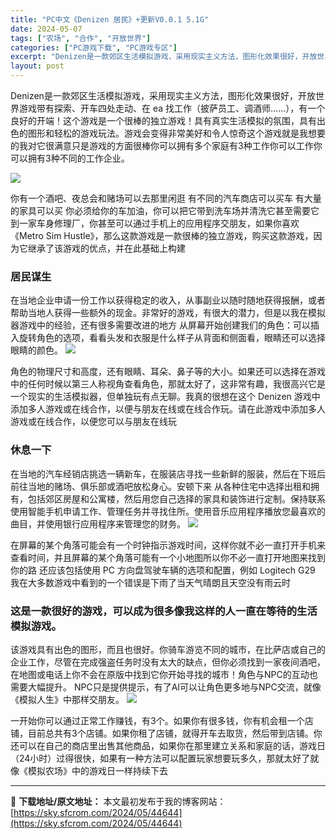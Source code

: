 ```yaml
---
title: "PC中文《Denizen 居民》+更新V0.0.1 5.1G"
date: 2024-05-07
tags: ["农场", "合作", "开放世界"]
categories: ["PC游戏下载", "PC游戏专区"]
excerpt: "Denizen是一款郊区生活模拟游戏，采用现实主义方法，图形化效果很好，开放世界游戏带有探索、开车四处走动、在 ea 找工作（披萨员工、调酒师......），有一个良好的开端！这个游戏是一个很棒的独立游戏！具有真实生活模拟的氛围，具有出色的图形和轻松的游戏玩法。游戏会变得非常美好和令人惊奇这个游戏就&hellip;"
layout: post
---
```


Denizen是一款郊区生活模拟游戏，采用现实主义方法，图形化效果很好，开放世界游戏带有探索、开车四处走动、在 ea 找工作（披萨员工、调酒师......），有一个良好的开端！这个游戏是一个很棒的独立游戏！具有真实生活模拟的氛围，具有出色的图形和轻松的游戏玩法。游戏会变得非常美好和令人惊奇这个游戏就是我想要的我对它很满意只是游戏的方面很棒你可以拥有多个家庭有3种工作你可以工作你可以拥有3种不同的工作企业。

<img src="https://sky.sfcrom.com/wp-content/uploads/2024/05/20240507084022-700be.jpeg" />

<span>你有一个酒吧、夜总会和赌场可以去那里闲逛 有不同的汽车商店可以买车 有大量的家具可以买 你必须给你的车加油，你可以把它带到洗车场并清洗它甚至需要它到一家车身修理厂，你甚至可以通过手机上的应用程序交朋友，如果你喜欢《Metro Sim Hustle》，那么这款游戏是一款很棒的独立游戏，购买这款游戏，因为它继承了该游戏的优点，并在此基础上构建</span>
<h3><span>居民谋生</span></h3>
<span>在当地企业申请一份工作以获得稳定的收入，从事副业以随时随地获得报酬，或者帮助当地人获得一些额外的现金。非常好的游戏，有很大的潜力，但是以我在模拟器游戏中的经验，还有很多需要改进的地方 从屏幕开始创建我们的角色：可以插入旋转角色的选项，看看头发和衣服是什么样子从背面和侧面看，眼睛还可以选择眼睛的颜色。</span>

<img src="https://sky.sfcrom.com/wp-content/uploads/2024/05/20240507084026-2b8df.jpeg" />

<span>角色的物理尺寸和高度，还有眼睛、耳朵、鼻子等的大小。如果还可以选择在游戏中的任何时候以第三人称视角查看角色，那就太好了，这非常有趣，我很高兴它是一个现实的生活模拟器，但单独玩有点无聊。我真的很想在这个 Denizen 游戏中添加多人游戏或在线合作，以便与朋友在线或在线合作玩。请在此游戏中添加多人游戏或在线合作，以便您可以与朋友在线玩</span>
<h3><span>休息一下</span></h3>
<span>在当地的汽车经销店挑选一辆新车，在服装店寻找一些新鲜的服装，然后在下班后前往当地的赌场、俱乐部或酒吧放松身心。安顿下来 从各种住宅中选择出租和拥有，包括郊区房屋和公寓楼，然后用您自己选择的家具和装饰进行定制。保持联系使用智能手机申请工作、管理任务并寻找住所。使用音乐应用程序播放您最喜欢的曲目，并使用银行应用程序来管理您的财务。</span>

<img src="https://sky.sfcrom.com/wp-content/uploads/2024/05/20240507084034-69185.jpeg" />

<span>在屏幕的某个角落可能会有一个时钟指示游戏时间，这样你就不必一直打开手机来查看时间，并且屏幕的某个角落可能有一个小地图所以你不必一直打开地图来找到你的路 还应该包括使用 PC 方向盘驾驶车辆的选项和配置，例如 Logitech G29 我在大多数游戏中看到的一个错误是下雨了当天气晴朗且天空没有雨云时</span>
<h3><span>这是一款很好的游戏，可以成为很多像我这样的人一直在等待的生活模拟游戏。</span></h3>
<span>该游戏具有出色的图形，而且也很好。你骑车游览不同的城市，在比萨店或自己的企业工作，尽管在完成强盗任务时没有太大的缺点，但你必须找到一家夜间酒吧，在地图或电话上你不会在原版中找到它你开始寻找的城市！角色与NPC的互动也需要大幅提升。 NPC只是提供提示，有了AI可以让角色更多地与NPC交流，就像《模拟人生》中那样交朋友。</span>

<img src="https://sky.sfcrom.com/wp-content/uploads/2024/05/20240507084036-cb515.jpeg" />

一开始你可以通过正常工作赚钱，有3个。如果你有很多钱，你有机会租一个店铺，目前总共有3个店铺。如果你租了店铺，就得开车去取货，然后带到店铺。你还可以在自己的商店里出售其他商品，如果你在那里建立关系和家庭的话，游戏日（24小时）过得很快，如果有一种方法可以配置玩家想要玩多久，那就太好了就像《模拟农场》中的游戏日一样持续下去

---
📖 **下载地址/原文地址：** 本文最初发布于我的博客网站：[https://sky.sfcrom.com/2024/05/44644](https://sky.sfcrom.com/2024/05/44644)
